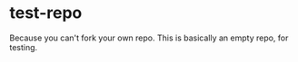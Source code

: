 test-repo
=========

Because you can't fork your own repo. This is basically an empty repo, for testing. 
